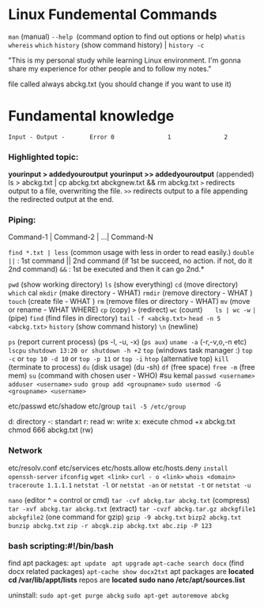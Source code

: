 # Linux Fundemental Commands

`man` (manual)
`--help `(command option to find out options or help)
`whatis`
`whereis`
`which`
`history` (show command history) | `history -c `

"This is my personal study while learning Linux environment. 
I'm gonna share my experience for other people and to follow my notes."


file called always abckg.txt (you should change if you want to use it)

# Fundamental knowledge
`Input - Output - 		Error
0				1				2`

### Highlighted topic:
**yourinput > addedyouroutput**
**yourinput >> addedyouroutput** (appended)
ls >  abckg.txt | cp abckg.txt abckgnew.txt && rm abckg.txt
`>` redirects output to a file, overwriting the file.
`>>` redirects output to a file appending the redirected output at the end.

### Piping:
Command-1 | Command-2 | …| Command-N

`find *.txt | less` (common usage with less in order to read easily.)
`double ||` : 1st command || 2nd command (if 1st be succeed,  no action. if not, do it 2nd command)
`&&` : 1st be executed and then it can go 2nd.*

`pwd` (show working directory)
`ls` (show everything)
`cd` (move directory)	
`which` cal
`mkdir` (make directory - WHAT)
`rmdir` (remove directory - WHAT )
`touch` (create file - WHAT )
`rm` (remove files or directory - WHAT)
`mv` (move or rename - WHAT WHERE)
`cp` (copy)
`>` (redirect)
`wc` (count)
`	ls | wc -w`
``|`` (pipe)
`find` (find files in directory)
`tail -f <abckg.txt>`
`head -n 5 <abckg.txt>`
`history` (show command history)
`\n` (newline)

`ps` (report current process) (ps -l, -u, -x) (`ps aux`)
`uname -a` (-r,-v,o,-n etc)
`lscpu`
`shutdown 13:20 or shutdown -h +2`
`top` (windows task manager :) 
`top -c` or `top 10 -d 10`  or `top -p 11` or `top -i`
`htop` (alternative top)
`kill` (terminate to process)
`du` (disk usage) (du -sh)
`df` (free space)
`free -m` (free mem)
`su` (command with chosen user - WHO) #su kemal 
`passwd <username>`
`adduser <username>`
`sudo group add <groupname>`
`sudo usermod -G <groupname> <username>`

etc/passwd
etc/shadow
etc/group `tail -5 /etc/group`

d: directory
-: standart
r: read
w: write
x: execute
chmod +x abckg.txt
chmod 666 abckg.txt (rw)

### Network
etc/resolv.conf
etc/services
etc/hosts.allow
etc/hosts.deny
`install openssh-server`
`ifconfig`
`wget <link>`
`curl - o <link>`
`whois <domain>`
`traceroute 1.1.1.1`
`netstat -l` or `netstat -an` or `netstat -t` or `netstat -u`

`nano` (editor ^ = control or cmd)
`tar -cvf abckg.tar abckg.txt` (compress)
`tar -xvf abckg.tar abckg.txt` (extract)
`tar -cvzf abckg.tar.gz abckgfile1 abckgfile2` (one command for gzip)
`gzip -9 abckg.txt`
`bizp2 abckg.txt`
`bunzip abckg.txt`
`zip -r abcgk.zip abckg.txt abc.zip -P 123`


### bash scripting:#!/bin/bash

find apt packages:
`apt update `
`apt upgrade`
`apt-cache search docx` (find docx related packages)
`apt-cache show docx2txt` 
apt packages are **located cd /var/lib/appt/lists**
repos are **located sudo nano /etc/apt/sources.list**

uninstall:
`sudo apt-get purge abckg`
`sudo apt-get autoremove abckg `

